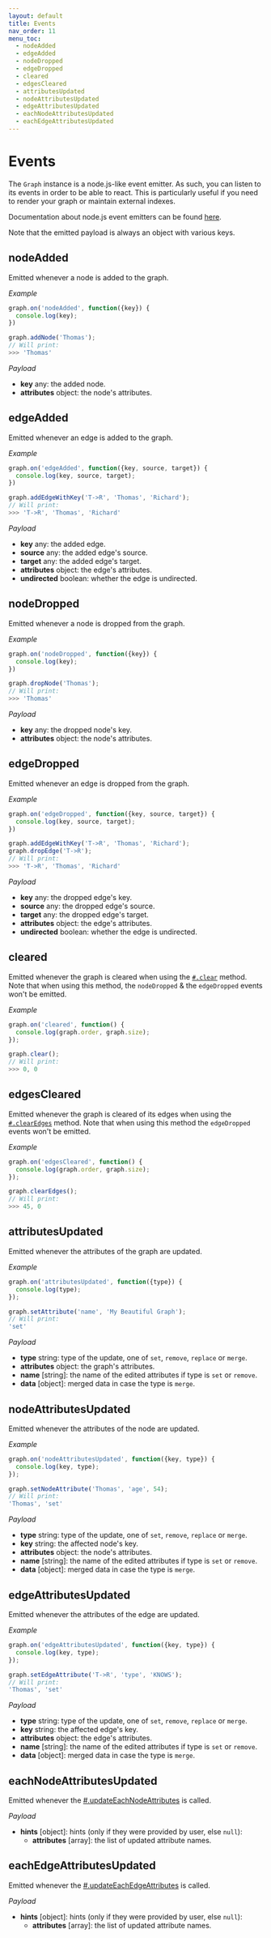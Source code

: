 ```yaml
---
layout: default
title: Events
nav_order: 11
menu_toc:
  - nodeAdded
  - edgeAdded
  - nodeDropped
  - edgeDropped
  - cleared
  - edgesCleared
  - attributesUpdated
  - nodeAttributesUpdated
  - edgeAttributesUpdated
  - eachNodeAttributesUpdated
  - eachEdgeAttributesUpdated
---
```



# Events

The `Graph` instance is a node.js-like event emitter. As such, you can listen to its events in order to be able to react. This is particularly useful if you need to render your graph or maintain external indexes.

Documentation about node.js event emitters can be found [here](https://nodejs.org/api/events.html).

Note that the emitted payload is always an object with various keys.

## nodeAdded

Emitted whenever a node is added to the graph.

*Example*

```js
graph.on('nodeAdded', function({key}) {
  console.log(key);
})

graph.addNode('Thomas');
// Will print:
>>> 'Thomas'
```

*Payload*

* **key** <span class="code">any</span>: the added node.
* **attributes** <span class="code">object</span>: the node's attributes.

## edgeAdded

Emitted whenever an edge is added to the graph.

*Example*

```js
graph.on('edgeAdded', function({key, source, target}) {
  console.log(key, source, target);
})

graph.addEdgeWithKey('T->R', 'Thomas', 'Richard');
// Will print:
>>> 'T->R', 'Thomas', 'Richard'
```

*Payload*

* **key** <span class="code">any</span>: the added edge.
* **source** <span class="code">any</span>: the added edge's source.
* **target** <span class="code">any</span>: the added edge's target.
* **attributes** <span class="code">object</span>: the edge's attributes.
* **undirected** <span class="code">boolean</span>: whether the edge is undirected.

## nodeDropped

Emitted whenever a node is dropped from the graph.

*Example*

```js
graph.on('nodeDropped', function({key}) {
  console.log(key);
})

graph.dropNode('Thomas');
// Will print:
>>> 'Thomas'
```

*Payload*

* **key** <span class="code">any</span>: the dropped node's key.
* **attributes** <span class="code">object</span>: the node's attributes.

## edgeDropped

Emitted whenever an edge is dropped from the graph.

*Example*

```js
graph.on('edgeDropped', function({key, source, target}) {
  console.log(key, source, target);
})

graph.addEdgeWithKey('T->R', 'Thomas', 'Richard');
graph.dropEdge('T->R');
// Will print:
>>> 'T->R', 'Thomas', 'Richard'
```

*Payload*

* **key** <span class="code">any</span>: the dropped edge's key.
* **source** <span class="code">any</span>: the dropped edge's source.
* **target** <span class="code">any</span>: the dropped edge's target.
* **attributes** <span class="code">object</span>: the edge's attributes.
* **undirected** <span class="code">boolean</span>: whether the edge is undirected.

## cleared

Emitted whenever the graph is cleared when using the [`#.clear`](mutations.md#clear) method. Note that when using this method, the `nodeDropped` & the `edgeDropped` events won't be emitted.

*Example*

```js
graph.on('cleared', function() {
  console.log(graph.order, graph.size);
});

graph.clear();
// Will print:
>>> 0, 0
```

## edgesCleared

Emitted whenever the graph is cleared of its edges when using the [`#.clearEdges`](mutations.md#clearedges) method. Note that when using this method the `edgeDropped` events won't be emitted.

*Example*

```js
graph.on('edgesCleared', function() {
  console.log(graph.order, graph.size);
});

graph.clearEdges();
// Will print:
>>> 45, 0
```

## attributesUpdated

Emitted whenever the attributes of the graph are updated.

*Example*

```js
graph.on('attributesUpdated', function({type}) {
  console.log(type);
});

graph.setAttribute('name', 'My Beautiful Graph');
// Will print:
'set'
```

*Payload*

* **type** <span class="code">string</span>: type of the update, one of `set`, `remove`, `replace` or `merge`.
* **attributes** <span class="code">object</span>: the graph's attributes.
* **name** <span class="code">[string]</span>: the name of the edited attributes if type is `set` or `remove`.
* **data** <span class="code">[object]</span>: merged data in case the type is `merge`.

## nodeAttributesUpdated

Emitted whenever the attributes of the node are updated.

*Example*

```js
graph.on('nodeAttributesUpdated', function({key, type}) {
  console.log(key, type);
});

graph.setNodeAttribute('Thomas', 'age', 54);
// Will print:
'Thomas', 'set'
```

*Payload*

* **type** <span class="code">string</span>: type of the update, one of `set`, `remove`, `replace` or `merge`.
* **key** <span class="code">string</span>: the affected node's key.
* **attributes** <span class="code">object</span>: the node's attributes.
* **name** <span class="code">[string]</span>: the name of the edited attributes if type is `set` or `remove`.
* **data** <span class="code">[object]</span>: merged data in case the type is `merge`.

## edgeAttributesUpdated

Emitted whenever the attributes of the edge are updated.

*Example*

```js
graph.on('edgeAttributesUpdated', function({key, type}) {
  console.log(key, type);
});

graph.setEdgeAttribute('T->R', 'type', 'KNOWS');
// Will print:
'Thomas', 'set'
```

*Payload*

* **type** <span class="code">string</span>: type of the update, one of `set`, `remove`, `replace` or `merge`.
* **key** <span class="code">string</span>: the affected edge's key.
* **attributes** <span class="code">object</span>: the edge's attributes.
* **name** <span class="code">[string]</span>: the name of the edited attributes if type is `set` or `remove`.
* **data** <span class="code">[object]</span>: merged data in case the type is `merge`.

## eachNodeAttributesUpdated

Emitted whenever the [#.updateEachNodeAttributes](attributes.md#updateeachnodeattributes) is called.

*Payload*

* **hints** <span class="code">[object]</span>: hints (only if they were provided by user, else `null`):
  * **attributes** <span class="code">[array]</span>: the list of updated attribute names.

## eachEdgeAttributesUpdated

Emitted whenever the [#.updateEachEdgeAttributes](attributes.md#updateeachedgeattributes) is called.

*Payload*

* **hints** <span class="code">[object]</span>: hints (only if they were provided by user, else `null`):
  * **attributes** <span class="code">[array]</span>: the list of updated attribute names.
